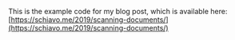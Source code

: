 This is the example code for my blog post, which is available here: [https://schiavo.me/2019/scanning-documents/](https://schiavo.me/2019/scanning-documents/)
